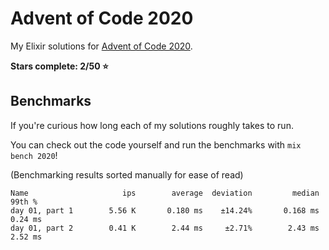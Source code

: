 # Advent of Code 2020

My Elixir solutions for [Advent of Code 2020](https://adventofcode.com/2020).

**Stars complete: 2/50 :star:**

## Benchmarks

If you're curious how long each of my solutions roughly takes to run.

You can check out the code yourself and run the benchmarks with `mix bench 2020`!

(Benchmarking results sorted manually for ease of read)

```
Name                     ips        average  deviation         median         99th %
day 01, part 1        5.56 K       0.180 ms    ±14.24%       0.168 ms        0.24 ms
day 01, part 2        0.41 K        2.44 ms     ±2.71%        2.43 ms        2.52 ms
```
